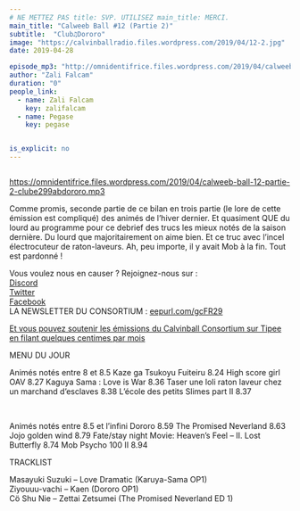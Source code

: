 ```yaml
---
# NE METTEZ PAS title: SVP. UTILISEZ main_title: MERCI.
main_title: "Calweeb Ball #12 (Partie 2)"
subtitle:  "Club♫Dororo"
image: "https://calvinballradio.files.wordpress.com/2019/04/12-2.jpg"
date: 2019-04-28

episode_mp3: "http://omnidentifrice.files.wordpress.com/2019/04/calweeb-ball-12-partie-2-clube299abdororo.mp3"
author: "Zali Falcam"
duration: "0"
people_link: 
  - name: Zali Falcam
    key: zalifalcam
  - name: Pegase
    key: pegase


is_explicit: no
---
```


<PodcastHeader/>

<!-- ECRIRE LA DESCRIPTION DE L'EPISODE SOUS CETTE LIGNE -->
<p><img src="https://calvinballradio.files.wordpress.com/2019/04/12-2.jpg" alt=""></p>
<p><a href="https://omnidentifrice.files.wordpress.com/2019/04/calweeb-ball-12-partie-2-clube299abdororo.mp3" rel="nofollow">https://omnidentifrice.files.wordpress.com/2019/04/calweeb-ball-12-partie-2-clube299abdororo.mp3</a></p>
<p>Comme promis, seconde partie de ce bilan en trois partie (le lore de cette émission est compliqué) des animés de l’hiver dernier. Et quasiment QUE du lourd au programme pour ce debrief des trucs les mieux notés de la saison dernière. Du lourd que majoritairement on aime bien. Et ce truc avec l’incel électrocuteur de raton-laveurs. Ah, peu importe, il y avait Mob à la fin. Tout est pardonné !</p>
<p>Vous voulez nous en causer ? Rejoignez-nous sur :<br>
<a href="http://discordapp.com/invite/4RnA9v7" rel="nofollow">Discord</a><br>
<a href="https://twitter.com/Calvinball_FM?lang=fr" rel="nofollow">Twitter</a><br>
<a href="https://www.facebook.com/CalvinballRadio/?ref=bookmarks" rel="nofollow">Facebook</a><br>
LA NEWSLETTER DU CONSORTIUM : <a title="http://eepurl.com/gcFR29" href="https://exit.sc/?url=http%3A%2F%2Feepurl.com%2FgcFR29" rel="nofollow">eepurl.com/gcFR29</a></p>
<p><a href="https://fr.tipeee.com/calvinball" rel="nofollow">Et vous pouvez soutenir les émissions du Calvinball Consortium sur Tipee en filant quelques centimes par mois</a></p>
<p>MENU DU JOUR</p>




<tr>
<td>Animés notés entre 8 et 8.5</td>
</tr>
<tr>
<td>Kaze ga Tsukoyu Fuiteiru 8.24</td>
</tr>
<tr>
<td>High score girl OAV 8.27</td>
</tr>
<tr>
<td>Kaguya Sama : Love is War 8.36</td>
</tr>
<tr>
<td>Taser une loli raton laveur chez un marchand d’esclaves 8.38</td>
</tr>
<tr>
<td>L’école des petits Slimes part II 8.37</td>
</tr>


<p>&nbsp;</p>




<tr>
<td>Animés notés entre 8.5 et l’infini</td>
</tr>
<tr>
<td>Dororo 8.59</td>
</tr>
<tr>
<td>The Promised Neverland 8.63</td>
</tr>
<tr>
<td>Jojo golden wind 8.79</td>
</tr>
<tr>
<td>Fate/stay night Movie: Heaven’s Feel – II. Lost Butterfly 8.74</td>
</tr>
<tr>
<td>Mob Psycho 100 II 8.94</td>
</tr>


<p>TRACKLIST</p>
<p>Masayuki Suzuki – Love Dramatic (Karuya-Sama OP1)<br>
Ziyouuu-vachi – Kaen (Dororo OP1)<br>
Cö Shu Nie – Zettai Zetsumei (The Promised Neverland ED 1)</p>


